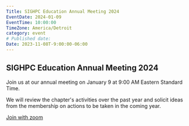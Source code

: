 ```yaml
---
Title: SIGHPC Education Annual Meeting 2024
EventDate: 2024-01-09
EventTime: 10:00:00
TimeZone: America/Detroit
category: event
# Published date:
Date: 2023-11-08T-9:00:00-06:00
---
```


## SIGHPC Education Annual Meeting 2024

Join us at our annual meeting on January 9 at 9:00 AM Eastern Standard Time.

We will review the chapter's activities over the past year and solicit ideas from the membership on actions to be taken in the coming year.

[Join with zoom](https://us02web.zoom.us/j/87850867555?pwd=S2pOdWFkTXIwazRlMVR4OGZVbFlXUT09)
